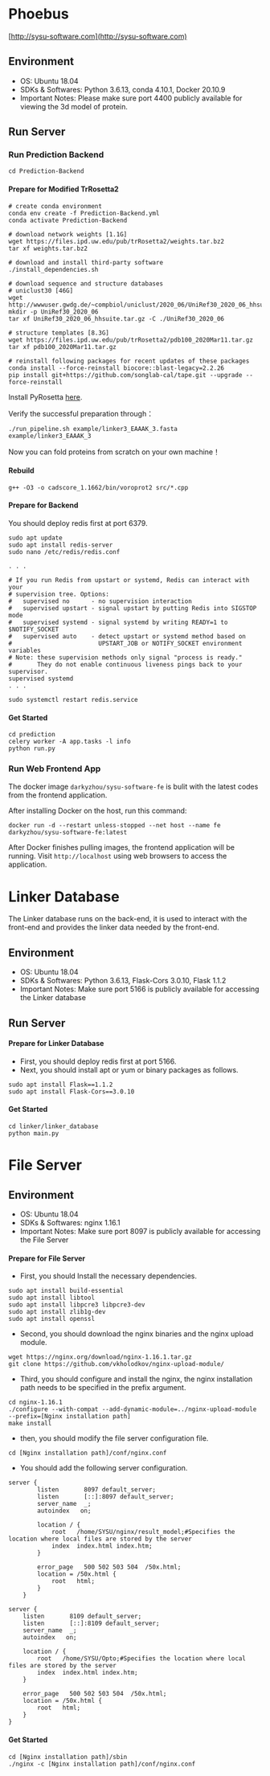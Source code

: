# Phoebus

[http://sysu-software.com](http://sysu-software.com)

## Environment

- OS: Ubuntu 18.04
- SDKs & Softwares:  Python 3.6.13, conda 4.10.1, Docker 20.10.9
- Important Notes: Please make sure port 4400 publicly available for viewing the 3d model of protein.

## Run Server

### Run Prediction Backend

```shell
cd Prediction-Backend
```

#### Prepare for Modified TrRosetta2

```shell
# create conda environment
conda env create -f Prediction-Backend.yml
conda activate Prediction-Backend

# download network weights [1.1G]
wget https://files.ipd.uw.edu/pub/trRosetta2/weights.tar.bz2
tar xf weights.tar.bz2

# download and install third-party software
./install_dependencies.sh

# download sequence and structure databases
# uniclust30 [46G]
wget http://wwwuser.gwdg.de/~compbiol/uniclust/2020_06/UniRef30_2020_06_hhsuite.tar.gz
mkdir -p UniRef30_2020_06
tar xf UniRef30_2020_06_hhsuite.tar.gz -C ./UniRef30_2020_06

# structure templates [8.3G]
wget https://files.ipd.uw.edu/pub/trRosetta2/pdb100_2020Mar11.tar.gz
tar xf pdb100_2020Mar11.tar.gz

# reinstall following packages for recent updates of these packages
conda install --force-reinstall biocore::blast-legacy=2.2.26
pip install git+https://github.com/songlab-cal/tape.git --upgrade --force-reinstall
```

Install PyRosetta [here](https://www.pyrosetta.org/home).

Verify the successful preparation through：

```shell
./run_pipeline.sh example/linker3_EAAAK_3.fasta example/linker3_EAAAK_3
```

Now you can fold proteins from scratch on your own machine！

#### Rebuild

```shell
g++ -O3 -o cadscore_1.1662/bin/voroprot2 src/*.cpp
```

#### Prepare for Backend

You should deploy redis first at port 6379.

```shell
sudo apt update
sudo apt install redis-server
sudo nano /etc/redis/redis.conf

. . .

# If you run Redis from upstart or systemd, Redis can interact with your
# supervision tree. Options:
#   supervised no      - no supervision interaction
#   supervised upstart - signal upstart by putting Redis into SIGSTOP mode
#   supervised systemd - signal systemd by writing READY=1 to $NOTIFY_SOCKET
#   supervised auto    - detect upstart or systemd method based on
#                        UPSTART_JOB or NOTIFY_SOCKET environment variables
# Note: these supervision methods only signal "process is ready."
#       They do not enable continuous liveness pings back to your supervisor.
supervised systemd
. . .

sudo systemctl restart redis.service
```

#### Get Started

```shell
cd prediction
celery worker -A app.tasks -l info
python run.py 
```



### Run Web Frontend App

The docker image `darkyzhou/sysu-software-fe` is bulit with the latest codes from the frontend application.

After installing Docker on the host, run this command:

```
docker run -d --restart unless-stopped --net host --name fe darkyzhou/sysu-software-fe:latest
```

After Docker finishes pulling images, the frontend application will be running. Visit `http://localhost` using web browsers to access the application.

# Linker Database

The Linker database runs on the back-end, it is used to interact with the front-end and provides the linker data needed by the front-end.

## Environment

- OS: Ubuntu 18.04
- SDKs & Softwares:  Python 3.6.13, Flask-Cors 3.0.10, Flask 1.1.2
- Important Notes:  Make sure port 5166 is publicly available for accessing the Linker database

## Run Server

####  Prepare for Linker Database

- First, you should deploy redis first at port 5166.
- Next, you should install apt or yum or binary packages as follows.

```shell
sudo apt install Flask==1.1.2
sudo apt install Flask-Cors==3.0.10
```

#### Get Started

```shell
cd linker/linker_database
python main.py
```

# File Server
## Environment

- OS: Ubuntu 18.04
- SDKs & Softwares:  nginx 1.16.1
- Important Notes:  Make sure port 8097 is publicly available for accessing the File Server

#### Prepare for File Server

- First, you should Install the necessary dependencies.

```shell
sudo apt install build-essential
sudo apt install libtool
sudo apt install libpcre3 libpcre3-dev
sudo apt install zlib1g-dev
sudo apt install openssl
```

- Second, you should download the nginx binaries and the nginx upload module.

```shell
wget https://nginx.org/download/nginx-1.16.1.tar.gz
git clone https://github.com/vkholodkov/nginx-upload-module/
```

- Third, you should configure and install the nginx, the nginx installation path needs to be specified in the prefix argument.

```shell
cd nginx-1.16.1
./configure --with-compat --add-dynamic-module=../nginx-upload-module --prefix=[Nginx installation path]
make install
```

- then, you should modify the file server configuration file.

```
cd [Nginx installation path]/conf/nginx.conf
```

- You should add the following server configuration.

```shell
server {
        listen       8097 default_server;
        listen       [::]:8097 default_server;
        server_name  _;
        autoindex   on;

        location / {
            root   /home/SYSU/nginx/result_model;#Specifies the location where local files are stored by the server
            index  index.html index.htm;
        }

        error_page   500 502 503 504  /50x.html;
        location = /50x.html {
            root   html;
        }
    }

server {
    listen       8109 default_server;
    listen       [::]:8109 default_server;
    server_name  _;
    autoindex   on;

    location / {
        root   /home/SYSU/Opto;#Specifies the location where local files are stored by the server
        index  index.html index.htm;
    }

    error_page   500 502 503 504  /50x.html;
    location = /50x.html {
        root   html;
    }
}
```
#### Get Started

```shell
cd [Nginx installation path]/sbin
./nginx -c [Nginx installation path]/conf/nginx.conf
```
